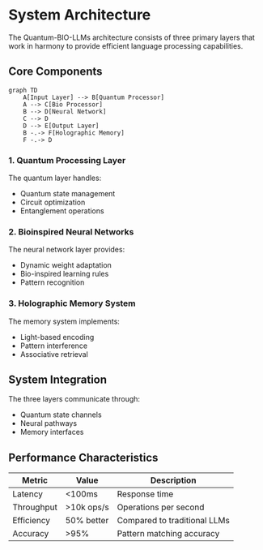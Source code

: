 # System Architecture

The Quantum-BIO-LLMs architecture consists of three primary layers that work in harmony to provide efficient language processing capabilities.

## Core Components

```mermaid
graph TD
    A[Input Layer] --> B[Quantum Processor]
    A --> C[Bio Processor]
    B --> D[Neural Network]
    C --> D
    D --> E[Output Layer]
    B -.-> F[Holographic Memory]
    F -.-> D
```

### 1. Quantum Processing Layer

The quantum layer handles:
- Quantum state management
- Circuit optimization
- Entanglement operations

### 2. Bioinspired Neural Networks

The neural network layer provides:
- Dynamic weight adaptation
- Bio-inspired learning rules
- Pattern recognition

### 3. Holographic Memory System

The memory system implements:
- Light-based encoding
- Pattern interference
- Associative retrieval

## System Integration

The three layers communicate through:
- Quantum state channels
- Neural pathways
- Memory interfaces

## Performance Characteristics

| Metric | Value | Description |
|--------|--------|-------------|
| Latency | <100ms | Response time |
| Throughput | >10k ops/s | Operations per second |
| Efficiency | 50% better | Compared to traditional LLMs |
| Accuracy | >95% | Pattern matching accuracy |